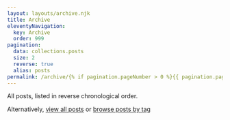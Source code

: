 ```yaml
---
layout: layouts/archive.njk
title: Archive
eleventyNavigation:
  key: Archive
  order: 999
pagination:
  data: collections.posts 
  size: 2
  reverse: true
  alias: posts
permalink: /archive/{% if pagination.pageNumber > 0 %}{{ pagination.pageNumber }}/{% endif %}
---
```


All posts, listed in reverse chronological order. 

Alternatively, <a href="/archive/all-posts/">view all posts</a> or <a href="/archive/tags/">browse posts by tag</a>
